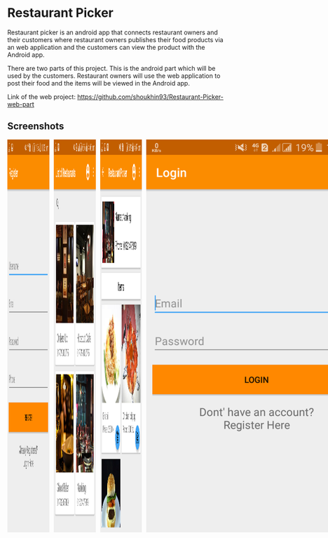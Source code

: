 # Restaurant Picker
Restaurant picker is an android app that connects restaurant owners and their customers where restaurant owners publishes their food products via an web application and the customers can view the product with the Android app.

There are two parts of this project. This is the android part which will be used by the customers. Restaurant owners will use the web application to post their food and the items will be viewed in the Android app.

Link of the web project: https://github.com/shoukhin93/Restaurant-Picker-web-part

## Screenshots
<div style="display:flex;" >
<img  src="screenshots/1.png" width="19%" >
<img style="margin-left:10px;" src="screenshots/2.png" width="19%" >
<img style="margin-left:10px;" src="screenshots/3.png" width="19%" >
<img style="margin-left:10px;" src="screenshots/4.png"  >

</div>